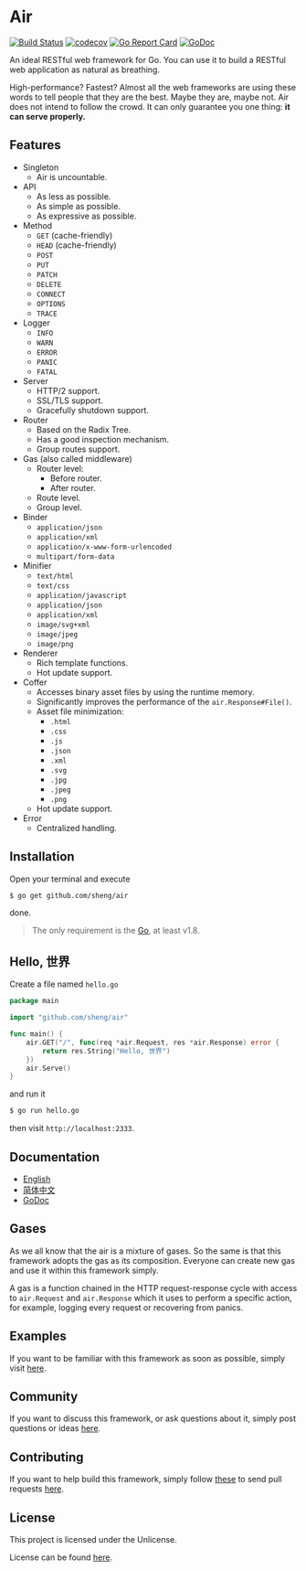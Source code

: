 # Air

[![Build Status](https://travis-ci.org/sheng/air.svg?branch=master)](https://travis-ci.org/sheng/air)
[![codecov](https://codecov.io/gh/sheng/air/branch/master/graph/badge.svg)](https://codecov.io/gh/sheng/air)
[![Go Report Card](https://goreportcard.com/badge/github.com/sheng/air)](https://goreportcard.com/report/github.com/sheng/air)
[![GoDoc](https://godoc.org/github.com/sheng/air?status.svg)](https://godoc.org/github.com/sheng/air)

An ideal RESTful web framework for Go. You can use it to build a RESTful web
application as natural as breathing.

High-performance? Fastest? Almost all the web frameworks are using these words
to tell people that they are the best. Maybe they are, maybe not. Air does not
intend to follow the crowd. It can only guarantee you one thing: **it can serve
properly.**

## Features

* Singleton
  * Air is uncountable.
* API
	* As less as possible.
	* As simple as possible.
	* As expressive as possible.
* Method
	* `GET` (cache-friendly)
	* `HEAD` (cache-friendly)
	* `POST`
	* `PUT`
	* `PATCH`
	* `DELETE`
	* `CONNECT`
	* `OPTIONS`
	* `TRACE`
* Logger
	* `INFO`
	* `WARN`
	* `ERROR`
	* `PANIC`
	* `FATAL`
* Server
	* HTTP/2 support.
	* SSL/TLS support.
	* Gracefully shutdown support.
* Router
	* Based on the Radix Tree.
	* Has a good inspection mechanism.
	* Group routes support.
* Gas (also called middleware)
	* Router level:
		* Before router.
		* After router.
	* Route level.
	* Group level.
* Binder
	* `application/json`
	* `application/xml`
	* `application/x-www-form-urlencoded`
	* `multipart/form-data`
* Minifier
	* `text/html`
	* `text/css`
	* `application/javascript`
	* `application/json`
	* `application/xml`
	* `image/svg+xml`
	* `image/jpeg`
	* `image/png`
* Renderer
	* Rich template functions.
	* Hot update support.
* Coffer
	* Accesses binary asset files by using the runtime memory.
	* Significantly improves the performance of the `air.Response#File()`.
	* Asset file minimization:
		* `.html`
		* `.css`
		* `.js`
		* `.json`
		* `.xml`
		* `.svg`
		* `.jpg`
		* `.jpeg`
		* `.png`
	* Hot update support.
* Error
	* Centralized handling.

## Installation

Open your terminal and execute

```bash
$ go get github.com/sheng/air
```

done.

> The only requirement is the [Go](https://golang.org), at least v1.8.

## Hello, 世界

Create a file named `hello.go`

```go
package main

import "github.com/sheng/air"

func main() {
	air.GET("/", func(req *air.Request, res *air.Response) error {
		return res.String("Hello, 世界")
	})
	air.Serve()
}
```

and run it

```bash
$ go run hello.go
```

then visit `http://localhost:2333`.

## Documentation

* [English](https://github.com/sheng/air/wiki/Documentation)
* [简体中文](https://github.com/sheng/air/wiki/文档)
* [GoDoc](https://godoc.org/github.com/sheng/air)

## Gases

As we all know that the air is a mixture of gases. So the same is that this
framework adopts the gas as its composition. Everyone can create new gas and use
it within this framework simply.

A gas is a function chained in the HTTP request-response cycle with access to
`air.Request` and `air.Response` which it uses to perform a specific action, for
example, logging every request or recovering from panics.

## Examples

If you want to be familiar with this framework as soon as possible, simply visit
[here](https://github.com/sheng/air-examples).

## Community

If you want to discuss this framework, or ask questions about it, simply post
questions or ideas [here](https://github.com/sheng/air/issues).

## Contributing

If you want to help build this framework, simply follow
[these](https://github.com/sheng/air/wiki/Contributing) to send pull requests
[here](https://github.com/sheng/air/pulls).

## License

This project is licensed under the Unlicense.

License can be found [here](LICENSE).

